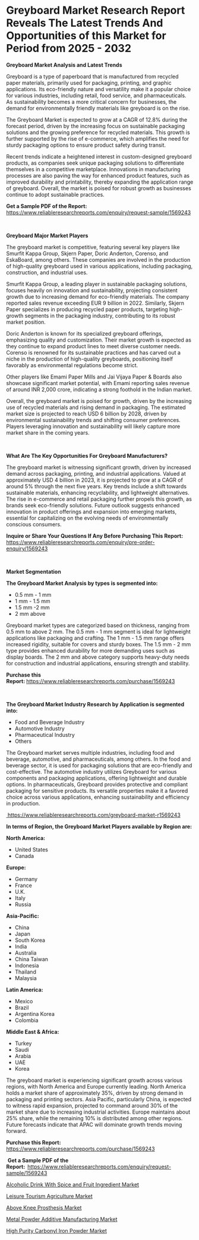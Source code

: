 <p><h1>Greyboard Market Research Report Reveals The Latest Trends And Opportunities of this Market for Period from 2025 - 2032</h1></p><p><strong>Greyboard Market Analysis and Latest Trends</strong></p>
<p><p>Greyboard is a type of paperboard that is manufactured from recycled paper materials, primarily used for packaging, printing, and graphic applications. Its eco-friendly nature and versatility make it a popular choice for various industries, including retail, food service, and pharmaceuticals. As sustainability becomes a more critical concern for businesses, the demand for environmentally friendly materials like greyboard is on the rise.</p><p>The Greyboard Market is expected to grow at a CAGR of 12.8% during the forecast period, driven by the increasing focus on sustainable packaging solutions and the growing preference for recycled materials. This growth is further supported by the rise of e-commerce, which amplifies the need for sturdy packaging options to ensure product safety during transit. </p><p>Recent trends indicate a heightened interest in custom-designed greyboard products, as companies seek unique packaging solutions to differentiate themselves in a competitive marketplace. Innovations in manufacturing processes are also paving the way for enhanced product features, such as improved durability and printability, thereby expanding the application range of greyboard. Overall, the market is poised for robust growth as businesses continue to adopt sustainable practices.</p></p>
<p><strong>Get a Sample PDF of the Report:&nbsp;</strong> <a href="https://www.reliableresearchreports.com/enquiry/request-sample/1569243?utm_campaign=117&utm_medium=2&utm_source=Github&utm_content=ia&utm_term=25032025&utm_id=greyboard">https://www.reliableresearchreports.com/enquiry/request-sample/1569243</a></p>
<p>&nbsp;</p>
<p><strong>Greyboard Major Market Players</strong></p>
<p><p>The greyboard market is competitive, featuring several key players like Smurfit Kappa Group, Skjern Paper, Doric Anderton, Corenso, and EskaBoard, among others. These companies are involved in the production of high-quality greyboard used in various applications, including packaging, construction, and industrial uses.</p><p>Smurfit Kappa Group, a leading player in sustainable packaging solutions, focuses heavily on innovation and sustainability, projecting consistent growth due to increasing demand for eco-friendly materials. The company reported sales revenue exceeding EUR 9 billion in 2022. Similarly, Skjern Paper specializes in producing recycled paper products, targeting high-growth segments in the packaging industry, contributing to its robust market position.</p><p>Doric Anderton is known for its specialized greyboard offerings, emphasizing quality and customization. Their market growth is expected as they continue to expand product lines to meet diverse customer needs. Corenso is renowned for its sustainable practices and has carved out a niche in the production of high-quality greyboards, positioning itself favorably as environmental regulations become strict.</p><p>Other players like Emami Paper Mills and Jai Vijaya Paper & Boards also showcase significant market potential, with Emami reporting sales revenue of around INR 2,000 crore, indicating a strong foothold in the Indian market.</p><p>Overall, the greyboard market is poised for growth, driven by the increasing use of recycled materials and rising demand in packaging. The estimated market size is projected to reach USD 6 billion by 2028, driven by environmental sustainability trends and shifting consumer preferences. Players leveraging innovation and sustainability will likely capture more market share in the coming years.</p></p>
<p>&nbsp;</p>
<p><strong>What Are The Key Opportunities For Greyboard Manufacturers?</strong></p>
<p><p>The greyboard market is witnessing significant growth, driven by increased demand across packaging, printing, and industrial applications. Valued at approximately USD 4 billion in 2023, it is projected to grow at a CAGR of around 5% through the next five years. Key trends include a shift towards sustainable materials, enhancing recyclability, and lightweight alternatives. The rise in e-commerce and retail packaging further propels this growth, as brands seek eco-friendly solutions. Future outlook suggests enhanced innovation in product offerings and expansion into emerging markets, essential for capitalizing on the evolving needs of environmentally conscious consumers.</p></p>
<p><strong>Inquire or Share Your Questions If Any Before Purchasing This Report:</strong> <a href="https://www.reliableresearchreports.com/enquiry/pre-order-enquiry/1569243?utm_campaign=117&utm_medium=2&utm_source=Github&utm_content=ia&utm_term=25032025&utm_id=greyboard">https://www.reliableresearchreports.com/enquiry/pre-order-enquiry/1569243</a></p>
<p>&nbsp;</p>
<p><strong>Market Segmentation</strong></p>
<p><strong>The Greyboard Market Analysis by types is segmented into:</strong></p>
<p><ul><li>0.5 mm - 1 mm</li><li>1 mm - 1.5 mm</li><li>1.5 mm -2 mm</li><li>2 mm above</li></ul></p>
<p><p>Greyboard market types are categorized based on thickness, ranging from 0.5 mm to above 2 mm. The 0.5 mm - 1 mm segment is ideal for lightweight applications like packaging and crafting. The 1 mm - 1.5 mm range offers increased rigidity, suitable for covers and sturdy boxes. The 1.5 mm - 2 mm type provides enhanced durability for more demanding uses such as display boards. The 2 mm and above category supports heavy-duty needs for construction and industrial applications, ensuring strength and stability.</p></p>
<p><strong>Purchase this Report:&nbsp;</strong><a href="https://www.reliableresearchreports.com/purchase/1569243?utm_campaign=117&utm_medium=2&utm_source=Github&utm_content=ia&utm_term=25032025&utm_id=greyboard">https://www.reliableresearchreports.com/purchase/1569243</a></p>
<p>&nbsp;</p>
<p><strong>The Greyboard Market Industry Research by Application is segmented into:</strong></p>
<p><ul><li>Food and Beverage Industry</li><li>Automotive Industry</li><li>Pharmaceutical Industry</li><li>Others</li></ul></p>
<p><p>The Greyboard market serves multiple industries, including food and beverage, automotive, and pharmaceuticals, among others. In the food and beverage sector, it is used for packaging solutions that are eco-friendly and cost-effective. The automotive industry utilizes Greyboard for various components and packaging applications, offering lightweight and durable options. In pharmaceuticals, Greyboard provides protective and compliant packaging for sensitive products. Its versatile properties make it a favored choice across various applications, enhancing sustainability and efficiency in production.</p></p>
<p><a href="https://www.reliableresearchreports.com/greyboard-market-r1569243?utm_campaign=117&utm_medium=2&utm_source=Github&utm_content=ia&utm_term=25032025&utm_id=greyboard">&nbsp;https://www.reliableresearchreports.com/greyboard-market-r1569243</a></p>
<p><strong>In terms of Region, the Greyboard Market Players available by Region are:</strong></p>
<p>
    <p> <strong> North America: </strong>
        <ul>
            <li>United States</li>
            <li>Canada</li>
        </ul>
        </p> 
    <p> <strong> Europe: </strong>
        <ul>
            <li>Germany</li>
            <li>France</li>
            <li>U.K.</li>
            <li>Italy</li>
            <li>Russia</li>
        </ul>
        </p> 
    <p> <strong> Asia-Pacific: </strong>
        <ul>
            <li>China</li>
            <li>Japan</li>
            <li>South Korea</li>
            <li>India</li>
            <li>Australia</li>
            <li>China Taiwan</li>
            <li>Indonesia</li>
            <li>Thailand</li>
            <li>Malaysia</li>
        </ul>
        </p> 
    <p> <strong> Latin America: </strong>
        <ul>
            <li>Mexico</li>
            <li>Brazil</li>
            <li>Argentina Korea</li>
            <li>Colombia</li>
        </ul>
        </p> 
    <p> <strong> Middle East & Africa: </strong>
        <ul>
            <li>Turkey</li>
            <li>Saudi</li>
            <li>Arabia</li>
            <li>UAE</li>
            <li>Korea</li>
        </ul>
    </p>
    </p>
<p><p>The greyboard market is experiencing significant growth across various regions, with North America and Europe currently leading. North America holds a market share of approximately 35%, driven by strong demand in packaging and printing sectors. Asia Pacific, particularly China, is expected to witness rapid expansion, projected to command around 30% of the market share due to increasing industrial activities. Europe maintains about 25% share, while the remaining 10% is distributed among other regions. Future forecasts indicate that APAC will dominate growth trends moving forward.</p></p>
<p><strong>Purchase this Report: </strong><a href="https://www.reliableresearchreports.com/purchase/1569243?utm_campaign=117&utm_medium=2&utm_source=Github&utm_content=ia&utm_term=25032025&utm_id=greyboard">https://www.reliableresearchreports.com/purchase/1569243</a></p>
<p>&nbsp;<strong>Get a Sample PDF of the Report:&nbsp;&nbsp;</strong><a href="https://www.reliableresearchreports.com/enquiry/request-sample/1569243?utm_campaign=117&utm_medium=2&utm_source=Github&utm_content=ia&utm_term=25032025&utm_id=greyboard">https://www.reliableresearchreports.com/enquiry/request-sample/1569243</a></p>
<p><strong></strong></p>
<p><p><a href="https://github.com/damjiederyd/Market-Research-Report-List-1/blob/main/alcoholic-drink-with-spice-and-fruit-ingredient-market.md?utm_campaign=117&utm_medium=2&utm_source=Github&utm_content=ia&utm_term=25032025&utm_id=greyboard">Alcoholic Drink With Spice and Fruit Ingredient Market</a></p><p><a href="https://github.com/hiwanatalak/Market-Research-Report-List-1/blob/main/leisure-tourism-agriculture-market.md?utm_campaign=117&utm_medium=2&utm_source=Github&utm_content=ia&utm_term=25032025&utm_id=greyboard">Leisure Tourism Agriculture Market</a></p><p><a href="https://github.com/failarustic/Market-Research-Report-List-1/blob/main/above-knee-prosthesis-market.md?utm_campaign=117&utm_medium=2&utm_source=Github&utm_content=ia&utm_term=25032025&utm_id=greyboard">Above Knee Prosthesis Market</a></p><p><a href="https://github.com/claracpegios/Market-Research-Report-List-1/blob/main/metal-powder-additive-manufacturing-market.md?utm_campaign=117&utm_medium=2&utm_source=Github&utm_content=ia&utm_term=25032025&utm_id=greyboard">Metal Powder Additive Manufacturing Market</a></p><p><a href="https://github.com/mukaithaisia/Market-Research-Report-List-1/blob/main/high-purity-carbonyl-iron-powder-market.md?utm_campaign=117&utm_medium=2&utm_source=Github&utm_content=ia&utm_term=25032025&utm_id=greyboard">High Purity Carbonyl Iron Powder Market</a></p></p>